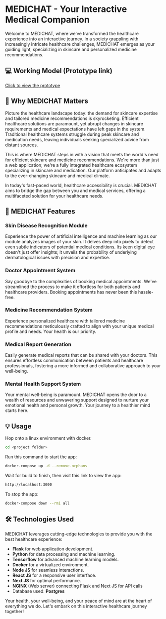 # MEDICHAT - Your Interactive Medical Companion

Welcome to MEDICHAT, where we've transformed the healthcare experience into an interactive journey. In a society grappling with increasingly intricate healthcare challenges, MEDICHAT emerges as your guiding light, specializing in skincare and personalized medicine recommendations.

## 💻 Working Model (Prototype link)

[Click to view the prototype](https://medichat.redsoc.in)

## 🌟 Why MEDICHAT Matters

Picture the healthcare landscape today: the demand for skincare expertise and tailored medicine recommendations is skyrocketing. Efficient healthcare solutions are paramount, yet abrupt changes in skincare requirements and medical expectations have left gaps in the system. Traditional healthcare systems struggle during peak skincare and medication needs, leaving individuals seeking specialized advice from distant sources.

This is where MEDICHAT steps in with a vision that meets the world's need for efficient skincare and medicine recommendations. We're more than just a web application; we're a fully integrated healthcare ecosystem specializing in skincare and medication. Our platform anticipates and adapts to the ever-changing skincare and medical climate.

In today's fast-paced world, healthcare accessibility is crucial. MEDICHAT aims to bridge the gap between you and medical services, offering a multifaceted solution for your healthcare needs.

## 🚀 MEDICHAT Features

### Skin Disease Recognition Module

Experience the power of artificial intelligence and machine learning as our module analyzes images of your skin. It delves deep into pixels to detect even subtle indicators of potential medical conditions. Its keen digital eye doesn't just offer insights; it unveils the probability of underlying dermatological issues with precision and expertise.

### Doctor Appointment System

Say goodbye to the complexities of booking medical appointments. We've streamlined the process to make it effortless for both patients and healthcare providers. Booking appointments has never been this hassle-free.

### Medicine Recommendation System

Experience personalized healthcare with tailored medicine recommendations meticulously crafted to align with your unique medical profile and needs. Your health is our priority.

### Medical Report Generation

Easily generate medical reports that can be shared with your doctors. This ensures effortless communication between patients and healthcare professionals, fostering a more informed and collaborative approach to your well-being.

### Mental Health Support System

Your mental well-being is paramount. MEDICHAT opens the door to a wealth of resources and unwavering support designed to nurture your emotional health and personal growth. Your journey to a healthier mind starts here.

## 💡 Usage

Hop onto a linux environment with docker.

```bash
cd <project folder>
```

Run this command to start the app:

```bash
docker-compose up -d --remove-orphans
```

Wait for build to finish, then visit this link to view the app:

```bash
http://localhost:3000
```

To stop the app:

```bash
docker-compose down --rmi all
```

## 🛠️ Technologies Used

MEDICHAT leverages cutting-edge technologies to provide you with the best healthcare experience:

- **Flask** for web application development.
- **Python** for data processing and machine learning.
- **Tensorflow** for advanced machine learning models.
- **Docker** for a virtualized environment.
- **Node JS** for seamless interactions.
- **React JS** for a responsive user interface.
- **Next JS** for optimal performance.
- **NGINX** (Web server) connecting Flask and Next JS for API calls
- Database used: **Postgres**

Your health, your well-being, and your peace of mind are at the heart of everything we do. Let's embark on this interactive healthcare journey together!
